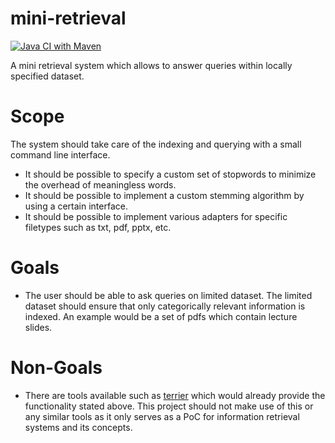 # mini-retrieval

[![Java CI with Maven](https://github.com/yanicksenn/mini-retrieval/actions/workflows/maven.yml/badge.svg?branch=main)](https://github.com/yanicksenn/mini-retrieval/actions/workflows/maven.yml)

A mini retrieval system which allows to answer queries within locally specified dataset.

# Scope

The system should take care of the indexing and querying with a small command line interface.

- It should be possible to specify a custom set of stopwords to minimize the overhead of meaningless words.
- It should be possible to implement a custom stemming algorithm by using a certain interface.
- It should be possible to implement various adapters for specific filetypes such as txt, pdf, pptx, etc.

# Goals

- The user should be able to ask queries on limited dataset. The limited dataset should ensure that only categorically relevant information is indexed. An example would be a set of pdfs which contain lecture slides.

# Non-Goals

- There are tools available such as [terrier](http://terrier.org/) which would already provide the functionality stated above. This project should not make use of this or any similar tools as it only serves as a PoC for information retrieval systems and its concepts.

